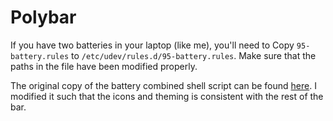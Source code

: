 # Polybar

If you have two batteries in your laptop (like me), you'll need to Copy `95-battery.rules` to `/etc/udev/rules.d/95-battery.rules`. Make sure that the paths in the file have been modified properly.

The original copy of the battery combined shell script can be found [here](https://github.com/polybar/polybar-scripts/tree/master/polybar-scripts/battery-combined-udev).  I modified it such that the icons and theming is consistent with the rest of the bar.
